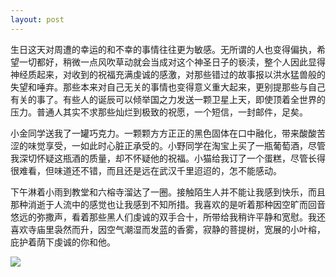 ```yaml
---
layout: post
---
```

生日这天对周遭的幸运的和不幸的事情往往更为敏感。无所谓的人也变得偏执，希望一切都好，稍微一点风吹草动就会当成对这个神圣日子的亵渎，整个人因此显得神经质起来，对收到的祝福充满虔诚的感激，对那些错过的故事报以洪水猛兽般的失望和唾弃。那些本来对自己无关的事情也变得意义重大起来，更别提那些与自己有关的事了。有些人的诞辰可以倾举国之力发送一颗卫星上天，即使顶着全世界的压力。普通人其实不求那些灿烂到极致的祝愿，一个短信，一封邮件，足矣。

小金同学送我了一罐巧克力。一颗颗方方正正的黑色固体在口中融化，带来酸酸苦涩的味觉享受，一如此时心脏正承受的。小野同学在淘宝上买了一瓶葡萄酒，尽管我深切怀疑这瓶酒的质量，却不怀疑他的祝福。小猫给我订了一个蛋糕，尽管长得很难看，但味道还不错，而且还是远在武汉千里迢迢的，怎不能感动。

下午淋着小雨到教堂和六榕寺溜达了一圈。接触陌生人并不能让我感到快乐，而且那种消逝于人流中的感觉也让我感到不知所措。我喜欢的是听着那种因空旷而回音悠远的弥撒声，看着那些黑人们虔诚的双手合十，所带给我稍许平静和宽慰。我还喜欢寺庙里袅然而升，因空气潮湿而发蓝的香雾，寂静的菩提树，宽展的小叶榕，庇护着荫下虔诚的你和他。

![](http://photos.tuchong.com/32890/l/2597392.jpg)